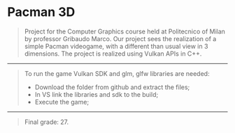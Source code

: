 # Pacman 3D
>Project for the Computer Graphics course held at Politecnico of Milan by professor Gribaudo Marco.
Our project sees the realization of a simple Pacman videogame, with a different than usual view in 3 dimensions. The project is realized using Vulkan APIs in C++.
___

>To run the game Vulkan SDK and glm, glfw libraries are needed:
>- Download the folder from github and extract the files;
>- In VS link the libraries and sdk to the build;
>- Execute the game;

___ 


>Final grade: 27.
